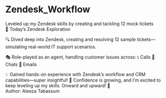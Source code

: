 # Zendesk_Workflow
Leveled up my Zendesk skills by creating and tackling 12 mock tickets
<br>
📅 Today’s Zendesk Exploration

🔍 Dived deep into Zendesk, creating and resolving 12 sample tickets—simulating real-world IT support scenarios.

🎭 Role-played as an agent, handling customer issues across:
📞 Calls
💬 Chats
📧 Emails

💡 Gained hands-on experience with Zendesk’s workflow and CRM capabilities—super insightful!
🚀 Confidence is growing, and I’m excited to keep leveling up my skills. Onward and upward! 💪
<br>
Author: Aleeza Tabassum
